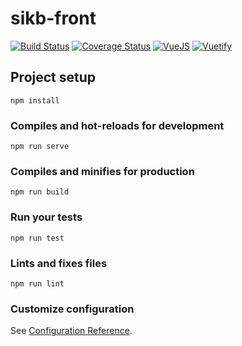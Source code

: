 # sikb-front
[![Build Status](https://travis-ci.com/julaudo/sikb-front.svg?branch=master)](https://travis-ci.com/julaudo/sikb-front)
[![Coverage Status](https://coveralls.io/repos/github/julaudo/sikb-front/badge.svg?branch=master&service=github)](https://coveralls.io/github/julaudo/sikb-front?branch=master)
[![VueJS](https://img.shields.io/badge/dynamic/json.svg?color=blue&label=Vue&query=%24.dependencies.vue.version&url=https%3A%2F%2Fraw.githubusercontent.com%2Fjulaudo%2Fsikb-front%2Fmaster%2Fpackage-lock.json)](https://vuejs.org/)
[![Vuetify](https://img.shields.io/badge/dynamic/json.svg?color=blue&label=Vuetify&query=%24.dependencies.vuetify.version&url=https%3A%2F%2Fraw.githubusercontent.com%2Fjulaudo%2Fsikb-front%2Fmaster%2Fpackage-lock.json)](https://vuetifyjs.com/)

## Project setup
```
npm install
```

### Compiles and hot-reloads for development
```
npm run serve
```

### Compiles and minifies for production
```
npm run build
```

### Run your tests
```
npm run test
```

### Lints and fixes files
```
npm run lint
```

### Customize configuration
See [Configuration Reference](https://cli.vuejs.org/config/).
